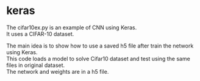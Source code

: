 # keras
<p>
The cifar10ex.py is an example of CNN using Keras. <br>
It uses a CIFAR-10 dataset.
</p>
<p>
  
The main idea is to show how to use a saved h5 file after train the network using Keras. <br>
This code loads a model to solve Cifar10 dataset and test using the same files in original dataset. <br>
The network and weights are in a h5 file. <br>
</p>
